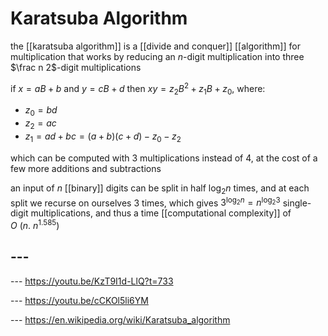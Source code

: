 # Karatsuba Algorithm

the [[karatsuba algorithm]] is a [[divide and conquer]] [[algorithm]] for multiplication that works by reducing an $n$-digit multiplication into three $\frac n 2$-digit multiplications

if $x = aB + b$ and $y = cB + d$ then $xy = z_2B^2 + z_1B + z_0$, where:

- $z_0 = bd$
- $z_2 = ac$
- $z_1 = ad + bc = (a + b)(c + d) - z_0 - z_2$

which can be computed with 3 multiplications instead of 4, at the cost of a few more additions and subtractions

an input of $n$ [[binary]] digits can be split in half $\log_2 n$ times, and at each split we recurse on ourselves $3$ times, which gives $3^{\log_2 n} = n^{\log_2 3}$ single-digit multiplications, and thus a time [[computational complexity]] of $O\ (n.\ n^{1.585})$

## ---

--- <https://youtu.be/KzT9I1d-LlQ?t=733>

--- <https://youtu.be/cCKOl5li6YM>

--- <https://en.wikipedia.org/wiki/Karatsuba_algorithm>
